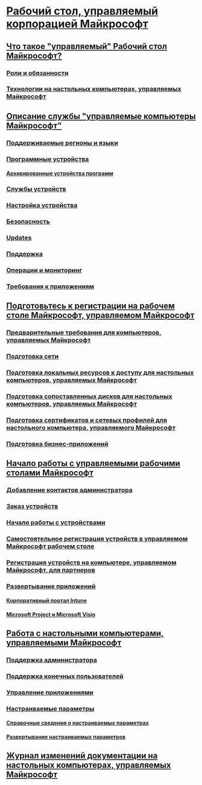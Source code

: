 # [Рабочий стол, управляемый корпорацией Майкрософт](index.yml)
## [Что такое "управляемый" Рабочий стол Майкрософт?](intro/index.md)
### [Роли и обязанности](intro/roles-and-responsibilities.md)
### [Технологии на настольных компьютерах, управляемых Майкрософт](intro/technologies.md)
## [Описание службы "управляемые компьютеры Майкрософт"](service-description/index.md)
### [Поддерживаемые регионы и языки](service-description/regions-languages.md)
### [Программные устройства](service-description/device-list.md)
#### [Архивированные устройства программ](service-description/archived-device-list.md)
### [Службы устройств](service-description/device-services.md)
### [Настройка устройства](service-description/device-policies.md)
### [Безопасность](service-description/security.md)
### [Updates](service-description/updates.md)
### [Поддержка](service-description/support.md)
### [Операции и мониторинг](service-description/operations-and-monitoring.md)
### [Требования к приложениям](service-description/mmd-app-requirements.md)
## [Подготовьтесь к регистрации на рабочем столе Майкрософт, управляемом Майкрософт](get-ready/index.md)
### [Предварительные требования для компьютеров, управляемых Майкрософт](get-ready/prerequisites.md)
### [Подготовка сети](get-ready/network.md)
### [Подготовка локальных ресурсов к доступу для настольных компьютеров, управляемых Майкрософт](get-ready/authentication.md)
### [Подготовка сопоставленных дисков для настольных компьютеров, управляемых Майкрософт](get-ready/mapped-drives.md)
### [Подготовка сертификатов и сетевых профилей для настольного компьютера, управляемого Майкрософт](get-ready/certs-wifi-lan.md)
### [Подготовка бизнес-приложений](get-ready/apps.md)
## [Начало работы с управляемыми рабочими столами Майкрософт](get-started/index.md)
### [Добавление контактов администратора](get-started/add-admin-contacts.md)
### [Заказ устройств](get-started/devices.md)
### [Начало работы с устройствами](get-started/get-started-devices.md)
### [Самостоятельное регистрация устройств в управляемом Майкрософт рабочем столе](get-started/register-devices-self.md)
### [Регистрация устройств на компьютере, управляемом Майкрософт, для партнеров](get-started/register-devices-partner.md)
### [Развертывание приложений](get-started/deploy-apps.md)
#### [Корпоративный портал Intune](get-started/company-portal.md)
#### [Microsoft Project и Microsoft Visio](get-started/project-visio.md)
## [Работа с настольными компьютерами, управляемыми Майкрософт](working-with-managed-desktop/index.md)
### [Поддержка администратора](working-with-managed-desktop/admin-support.md)
### [Поддержка конечных пользователей](working-with-managed-desktop/end-user-support.md)
### [Управление приложениями](working-with-managed-desktop/manage-apps.md)
### [Настраиваемые параметры](working-with-managed-desktop/config-setting-overview.md)
#### [Справочные сведения о настраиваемых параметрах](working-with-managed-desktop/config-setting-ref.md)
#### [Развертывание настраиваемых параметров](working-with-managed-desktop/config-setting-deploy.md)
## [Журнал изменений документации на настольных компьютерах, управляемых Майкрософт](change-history-managed-desktop.md)

